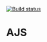 
[![Build status](https://ci.appveyor.com/api/projects/status/h9glgyqjddbbwtjk?svg=true)](https://ci.appveyor.com/project/NKhashchanov/ahj-hw3-1)

# AJS
